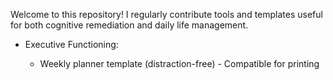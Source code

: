 Welcome to this repository! I regularly contribute tools and templates useful for both cognitive remediation and daily life management.

- Executive Functioning:

  - Weekly planner template (distraction-free) - Compatible for printing
